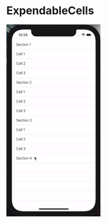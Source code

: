 # ExpendableCells

![](https://github.com/active-sludge/ExpendableCells/blob/main/ExpendableCells.gif?raw=true)
